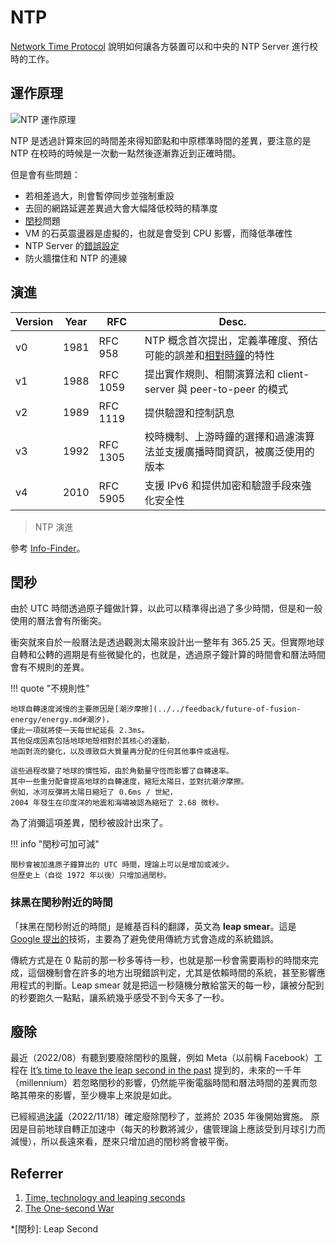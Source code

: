 # NTP

[Network Time Protocol](http://en.wikipedia.org/wiki/Network_Time_Protocol) 說明如何讓各方裝置可以和中央的 NTP Server 進行校時的工作。

## 運作原理

![NTP 運作原理](https://i.imgur.com/vx3MZ2B.png)

NTP 是透過計算來回的時間差來得知節點和中原標準時間的差異，要注意的是 NTP 在校時的時候是一次動一點然後逐漸靠近到正確時間。

但是會有些問題：

-   若相差過大，則會暫停同步並強制重設
-   去回的網路延遲差異過大會大幅降低校時的精準度
-   [閏秒](#閏秒)問題
-   VM 的石英震盪器是虛擬的，也就是會受到 CPU 影響，而降低準確性
-   NTP Server 的[錯誤設定](https://blog.rapid7.com/2014/03/14/synchronizing-clocks-in-a-cassandra-cluster-pt-1-the-problem/)
-   防火牆擋住和 NTP 的連線

## 演進

| Version | Year | RFC | Desc. |
| - | - | - | - |
| v0 | 1981 | RFC 958 | NTP 概念首次提出，定義準確度、預估可能的誤差和[相對時鐘](../../feedback/designing-data-intensive-applications/distributed-env.md)的特性 |
| v1 | 1988 | RFC 1059 | 提出實作規則、相關演算法和 client-server 與 peer-to-peer 的模式 |
| v2 | 1989 | RFC 1119 | 提供驗證和控制訊息 |
| v3 | 1992 | RFC 1305 | 校時機制、上游時鐘的選擇和過濾演算法並支援廣播時間資訊，被廣泛使用的版本 |
| v4 | 2010 | RFC 5905 | 支援 IPv6 和提供加密和驗證手段來強化安全性 |

> NTP 演進

參考 [Info-Finder](https://info.support.huawei.com/info-finder/encyclopedia/en/NTP.html)。

## 閏秒

由於 UTC 時間透過原子鐘做計算，以此可以精準得出過了多少時間，但是和一般使用的曆法會有所衝突。

衝突就來自於一般曆法是透過觀測太陽來設計出一整年有 365.25 天。但實際地球自轉和公轉的週期是有些微變化的，也就是，透過原子鐘計算的時間會和曆法時間會有不規則的差異。

!!! quote "不規則性"

    地球自轉速度減慢的主要原因是[潮汐摩擦](../../feedback/future-of-fusion-energy/energy.md#潮汐)，
    僅此一項就將使一天每世紀延長 2.3ms。
    其他促成因素包括地球地殼相對於其核心的運動，
    地函對流的變化，以及導致巨大質量再分配的任何其他事件或過程。
    
    這些過程改變了地球的慣性矩，由於角動量守恆而影響了自轉速率。
    其中一些重分配會提高地球的自轉速度，縮短太陽日，並對抗潮汐摩擦。
    例如，冰河反彈將太陽日縮短了 0.6ms / 世紀，
    2004 年發生在印度洋的地震和海嘯被認為縮短了 2.68 微秒。

為了消彌這項差異，閏秒被設計出來了。

!!! info "閏秒可加可減"

    閏秒會被加進原子鐘算出的 UTC 時間，理論上可以是增加或減少。
    但歷史上（自從 1972 年以後）只增加過閏秒。

### 抹黑在閏秒附近的時間

「抹黑在閏秒附近的時間」是維基百科的翻譯，英文為 **leap smear**。這是 [Google 提出的](https://googleblog.blogspot.com/2011/09/time-technology-and-leaping-seconds.html)技術，主要為了避免使用傳統方式會造成的系統錯誤。

傳統方式是在 0 點前的那一秒多等待一秒，也就是那一秒會需要兩秒的時間來完成，這個機制會在許多的地方出現錯誤判定，尤其是依賴時間的系統，甚至影響應用程式的判斷。Leap smear 就是把這一秒隨機分散給當天的每一秒，讓被分配到的秒要跑久一點點，讓系統幾乎感受不到今天多了一秒。

## 廢除

最近（2022/08）有聽到要廢除閏秒的風聲，例如 Meta（以前稱 Facebook）工程在 [It’s time to leave the leap second in the past](https://engineering.fb.com/2022/07/25/production-engineering/its-time-to-leave-the-leap-second-in-the-past/) 提到的，未來的一千年（millennium）若忽略閏秒的影響，仍然能平衡電腦時間和曆法時間的差異而忽略其帶來的影響，至少機率上來說是如此。

已經經過[決議](https://www.nature.com/articles/d41586-022-03783-5)（2022/11/18）確定廢除閏秒了，並將於 2035 年後開始實施。
原因是目前地球自轉正加速中（每天的秒數將減少，儘管理論上應該受到月球引力而減慢），所以長遠來看，歷來只增加過的閏秒將會被平衡。

## Referrer

1. [Time, technology and leaping seconds](https://googleblog.blogspot.com/2011/09/time-technology-and-leaping-seconds.html)
2. [The One-second War](https://queue.acm.org/detail.cfm?id=1967009)

<!-- prettier-ignore-start -->
*[閏秒]: Leap Second
<!-- prettier-ignore-end -->

